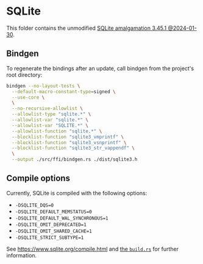 # SQLite
This folder contains the unmodified [SQLite amalgamation 3.45.1 @2024-01-30](https://www.sqlite.org/download.html).

## Bindgen
To regenerate the bindings after an update, call bindgen from the project's root directory:
```sh
bindgen --no-layout-tests \
  --default-macro-constant-type=signed \
  --use-core \
  \
  --no-recursive-allowlist \
  --allowlist-type "sqlite.*" \
  --allowlist-var "sqlite.*" \
  --allowlist-var "SQLITE.*" \
  --allowlist-function "sqlite.*" \
  --blocklist-function "sqlite3_vmprintf" \
  --blocklist-function "sqlite3_vsnprintf" \
  --blocklist-function "sqlite3_str_vappendf" \
  \
  --output ./src/ffi/bindgen.rs ./dist/sqlite3.h
```

## Compile options
Currently, SQLite is compiled with the following options:
- `-DSQLITE_DQS=0`
- `-DSQLITE_DEFAULT_MEMSTATUS=0`
- `-DSQLITE_DEFAULT_WAL_SYNCHRONOUS=1`
- `-DSQLITE_OMIT_DEPRECATED=1`
- `-DSQLITE_OMIT_SHARED_CACHE=1`
- `-DSQLITE_STRICT_SUBTYPE=1`

See <https://www.sqlite.org/compile.html> and [the `build.rs`](../build.rs) for further information.
